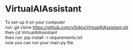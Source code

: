 # VirtualAIAssistant

To set-up it on your computer       
run: git clone https://github.com/v0idgy/VirtualAIAssistant.git         
then  cd VirtualAIAssistant         
then run: pip install -r requirements.txt       
now you can run your main.py file.
